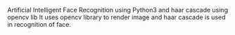 
Artificial Intelligent Face Recognition using Python3 and haar cascade using opencv lib
It uses opencv library to render image and haar cascade is used in recognition of face.
